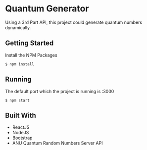 # Quantum Generator
Using a 3rd Part API, this project could generate quantum numbers dynamically.

## Getting Started
Install the NPM Packages
```
$ npm install
```

## Running
The default port which the project is running is :3000
```
$ npm start
```

## Built With
* ReactJS
* NodeJS
* Bootstrap
* ANU Quantum Random Numbers Server API
